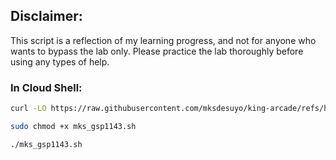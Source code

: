 ## Disclaimer:

This script is a reflection of my learning progress, and not for anyone who wants to bypass the lab only. Please practice the lab thoroughly before using any types of help.

### In Cloud Shell:

```bash
curl -LO https://raw.githubusercontent.com/mksdesuyo/king-arcade/refs/heads/main/Setting%20up%20a%20Private%20Kubernetes%20Cluster%20%7C%20GSP178/mks_gsp178.sh

sudo chmod +x mks_gsp1143.sh

./mks_gsp1143.sh
```